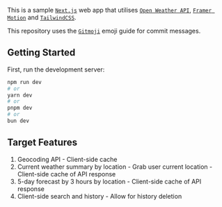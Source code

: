 This is a sample [`Next.js`](https://nextjs.org) web app that utilises [`Open Weather API`](https://openweathermap.org), [`Framer Motion`](https://www.framer.com/motion/) and [`TailwindCSS`](https://tailwindcss.com/).

This repository uses the [`Gitmoji`](https://gitmoji.dev) emoji guide for commit messages.

## Getting Started

First, run the development server:

```bash
npm run dev
# or
yarn dev
# or
pnpm dev
# or
bun dev
```

## Target Features
  1. Geocoding API
    - Client-side cache
  1. Current weather summary by location
    - Grab user current location
    - Client-side cache of API response
  1. 5-day forecast by 3 hours by location
    - Client-side cache of API response
  1. Client-side search and history
    - Allow for history deletion
